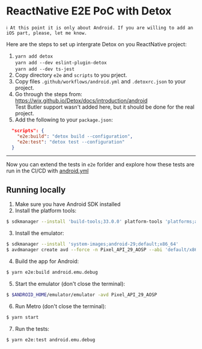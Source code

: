 # ReactNative E2E PoC with Detox
```
ℹ️ At this point it is only about Android. If you are willing to add an iOS part, please, let me know.
```
Here are the steps to set up intergrate Detox on you ReactNative project:
1. `yarn add detox`  
   `yarn add --dev eslint-plugin-detox`  
   `yarn add --dev ts-jest`
2. Copy directory `e2e` and `scripts` to you prject.
3. Copy files `.github/workflows/android.yml` and `.detoxrc.json` to your project.
4. Go through the steps from: https://wix.github.io/Detox/docs/introduction/android  
   Test Butler support wasn't added here, but it should be done for the real project.
5. Add the following to your `package.json`:
```json
  "scripts": {
    "e2e:build": "detox build --configuration",
    "e2e:test": "detox test --configuration"    
  }
```
---
Now you can extend the tests in `e2e` forlder and explore how these tests are run in the CI/CD with [android.yml](.github/workflows/android.yml)
## Running locally
1. Make sure you have Android SDK installed
2. Install the platform tools:
```bash
$ sdkmanager --install 'build-tools;33.0.0' platform-tools 'platforms;android-29'
```
3. Install the emulator:
```bash
$ sdkmanager --install 'system-images;android-29;default;x86_64'
$ avdmanager create avd --force -n Pixel_API_29_AOSP --abi 'default/x86_64' --package 'system-images;android-29;default;x86_64' --device 'pixel'
```
4. Build the app for Android:
```bash
$ yarn e2e:build android.emu.debug
```
5. Start the emulator (don't close the terminal):
```bash
$ $ANDROID_HOME/emulator/emulator -avd Pixel_API_29_AOSP
```
6. Run Metro (don't close the terminal):
```bash
$ yarn start
```
7. Run the tests:
```bash
$ yarn e2e:test android.emu.debug
```
